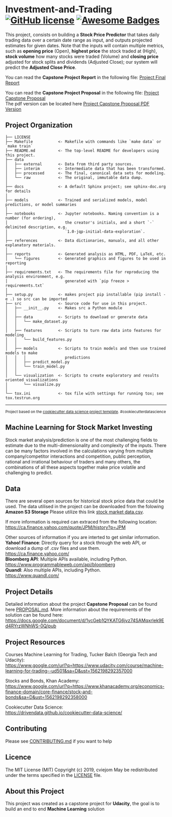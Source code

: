 Investment-and-Trading [![GitHub license](https://img.shields.io/github/license/Naereen/StrapDown.js.svg)](https://github.com/cviejom/Investment-and-Trading/blob/master/LICENSE) [![Awesome Badges](https://img.shields.io/badge/badges-awesome-green.svg)](https://naereen.github.io/badges/)
==============================

This project, consists on building a **Stock Price Predictor** that takes daily trading data over a certain date range as input, and outputs projected estimates for given dates. Note that the inputs will contain multiple metrics, such as **opening price** (Open), **highest price** the stock traded at (High), **stock volume** how many stocks were traded (Volume) and **closing price** adjusted for stock splits and dividends (Adjusted Close); our system will predict the **Adjusted Close Price**.


You can read the **Capstone Project Report** in the following file: [Project Final Report](https://github.com/cviejom/Investment-and-Trading/blob/master/reports/documents/Project%20Report.pdf) <br>

You can read the **Capstone Project Proposal** in the following file: [Project Capstone Proposal](https://github.com/cviejom/Investment-and-Trading/blob/master/PROPOSAL.md) <br>
The pdf version can be located here [Project Capstone Proposal PDF Version](https://github.com/cviejom/Investment-and-Trading/blob/master/reports/documents/Capstone%20Proposal.pdf)

Project Organization
--------------------

    ├── LICENSE
    ├── Makefile           <- Makefile with commands like `make data` or `make train`
    ├── README.md          <- The top-level README for developers using this project.
    ├── data
    │   ├── external       <- Data from third party sources.
    │   ├── interim        <- Intermediate data that has been transformed.
    │   ├── processed      <- The final, canonical data sets for modeling.
    │   └── raw            <- The original, immutable data dump.
    │
    ├── docs               <- A default Sphinx project; see sphinx-doc.org for details
    │
    ├── models             <- Trained and serialized models, model predictions, or model summaries
    │
    ├── notebooks          <- Jupyter notebooks. Naming convention is a number (for ordering),
    │                         the creator's initials, and a short `-` delimited description, e.g.
    │                         `1.0-jqp-initial-data-exploration`.
    │
    ├── references         <- Data dictionaries, manuals, and all other explanatory materials.
    │
    ├── reports            <- Generated analysis as HTML, PDF, LaTeX, etc.
    │   └── figures        <- Generated graphics and figures to be used in reporting
    │
    ├── requirements.txt   <- The requirements file for reproducing the analysis environment, e.g.
    │                         generated with `pip freeze > requirements.txt`
    │
    ├── setup.py           <- makes project pip installable (pip install -e .) so src can be imported
    ├── src                <- Source code for use in this project.
    │   ├── __init__.py    <- Makes src a Python module
    │   │
    │   ├── data           <- Scripts to download or generate data
    │   │   └── make_dataset.py
    │   │
    │   ├── features       <- Scripts to turn raw data into features for modeling
    │   │   └── build_features.py
    │   │
    │   ├── models         <- Scripts to train models and then use trained models to make
    │   │   │                 predictions
    │   │   ├── predict_model.py
    │   │   └── train_model.py
    │   │
    │   └── visualization  <- Scripts to create exploratory and results oriented visualizations
    │       └── visualize.py
    │
    └── tox.ini            <- tox file with settings for running tox; see tox.testrun.org


--------

<p><small>Project based on the <a target="_blank" href="https://drivendata.github.io/cookiecutter-data-science/">cookiecutter data science project template</a>. #cookiecutterdatascience</small></p>


Machine Learning for Stock Market Investing
-------------------------------------------
Stock market analysis/prediction is one of the most challenging fields to estimate due to the multi-dimensionality and complexity of the inputs. There can be many factors involved in the calculations varying from multiple company/competitor interactions and competition, public perception, rational and irrational behaviour of traders and many others, the combinations of all these aspects together make price volatile and challenging to predict.

Data
----
There are several open sources for historical stock price data that could be used. The data utilised in the project can be downloaded from the folowing **Amazon S3 Storage**
Please utilize this link [stock market data.csv](https://investment-and-trading-udacity.s3-us-west-2.amazonaws.com/JPM+2009-2019.csv). <br>

If more information is required can extraced from the following location:<br>
https://ca.finance.yahoo.com/quote/JPM/history?p=JPM


Other sources of information if you are interted to get similar information.<br/>
**Yahoo! Finance**: Directly query for a stock through the web API, or download a dump of .csv files and use them. <br/>
https://ca.finance.yahoo.com/<br>
**Bloomberg API**: Multiple APIs available, including Python.<br/>
https://www.programmableweb.com/api/bloomberg<br>
**Quandl**: Also multiple APIs, including Python.<br/>
https://www.quandl.com/<br>

Project Details
---------------
Detailed information about the project **Capstone Proposal** can be found here [PROPOSAL.md](https://github.com/cviejom/Investment-and-Trading/blob/master/PROPOSAL.md).
More information about the requirements of the solution can be found here:<br>
https://docs.google.com/document/d/1ycGeb1QYKATG6jvz74SAMqxrlek9Ed4RYrzWNhWS-0Q/pub

Project Resources
-----------------
Courses
Machine Learning for Trading, Tucker Balch (Georgia Tech and Udacity):<br> https://www.google.com/url?q=https://www.udacity.com/course/machine-learning-for-trading--ud501&sa=D&ust=1562198292357000

Stocks and Bonds, Khan Academy:<br> https://www.google.com/url?q=https://www.khanacademy.org/economics-finance-domain/core-finance/stock-and-bonds&sa=D&ust=1562198292358000

Cookiecutter Data Science:<br> https://drivendata.github.io/cookiecutter-data-science/

Contributing
------------
Please see [CONTRIBUTING.md](https://github.com/cviejom/Investment-and-Trading/blob/master/CONTRIBUTING.md) if you want to help

Licence
-------
The MIT License (MIT)
Copyright (c) 2019, cviejom
May be redistributed under the terms specified in the [LICENSE](https://github.com/cviejom/Investment-and-Trading/blob/master/LICENSE) file.

About this Project
------------------
This project was created as a capstone project for **Udacity**, the goal is to build an end to end **Machine Learning** solution

